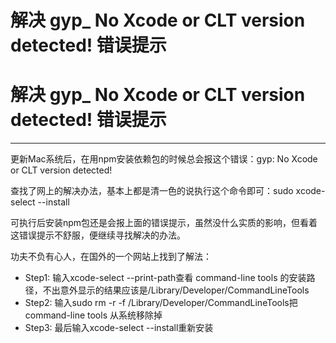 # 解决 gyp_ No Xcode or CLT version detected! 错误提示

# 解决 gyp_ No Xcode or CLT version detected! 错误提示

---

更新Mac系统后，在用npm安装依赖包的时候总会报这个错误：gyp: No Xcode or CLT version detected!

查找了网上的解决办法，基本上都是清一色的说执行这个命令即可：sudo xcode-select --install

可执行后安装npm包还是会报上面的错误提示，虽然没什么实质的影响，但看着这错误提示不舒服，便继续寻找解决的办法。

功夫不负有心人，在国外的一个网站上找到了解法：

- Step1: 输入xcode-select --print-path查看 command-line tools 的安装路径，不出意外显示的结果应该是/Library/Developer/CommandLineTools
- Step2: 输入sudo rm -r -f /Library/Developer/CommandLineTools把 command-line tools 从系统移除掉
- Step3: 最后输入xcode-select --install重新安装
